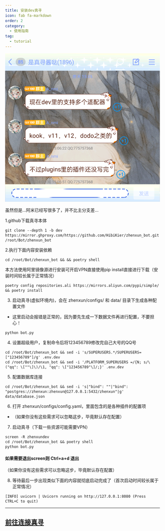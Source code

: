 ```yaml
---
title: 安装dev真寻
icon: fab fa-markdown
order: 2
category:
  - 使用指南
tag:
  - tutorial
---
```


![dev真寻](../../Img/安装真寻/dev真寻.png)

虽然但是...阿米已经写很多了，并不比主分支差...
    
1.github下载真寻本体

```
git clone --depth 1 -b dev https://mirror.ghproxy.com/https://github.com/HibiKier/zhenxun_bot.git /root/Bot/zhenxun_bot
```

2.执行下面内容安装依赖

```
cd /root/Bot/zhenxun_bot && && poetry shell
```
本方法使用阿里镜像源进行安装可开启VPN直接使用pip install直接进行下载（安装时间较长属于正常情况）
```
poetry config repositories.ali https://mirrors.aliyun.com/pypi/simple/ && poetry install
```

3. 启动真寻(虚拟环境内)，会在 zhenxun/configs/ 和 data/ 目录下生成各种配置文件

 - 这里启动会报错是正常的，因为要先生成一下数据文件再进行配置，不要担心！

```
python bot.py
```

4. 设置超级用户，复制命令后将123456789修改完自己大号的QQ号

```
cd /root/Bot/zhenxun_bot && sed -i 's/SUPERUSERS.*/SUPERUSERS=["123456789"]/g' .env.dev
cd /root/Bot/zhenxun_bot && sed -i '/PLATFORM_SUPERUSERS =/{N; s/\("qq": \[""\]\)/\1, "qq": \["123456789"\]/;}' .env.dev
```

5. 配置数据库连接

```
cd /root/Bot/zhenxun_bot && sed -i 's|"bind": ""|"bind": "postgres://zhenxun:zhenxun@127.0.0.1:5432/zhenxun"|g' data/database.json
```

6. 打开 zhenxun/configs/config.yaml，里面包含的是各种插件的配置项
 - （如果你没有这些需求可以忽略这步，毕竟默认存在配置）

7. 启动真寻（下载一些资源可能需要VPN）

```
screen -R zhenxundev
cd /root/Bot/zhenxun_bot && poetry shell
python bot.py
```

#### 如果需要退出screen则 Ctrl+a+d 退出

（如果你没有这些需求可以忽略这步，毕竟默认存在配置）

8. 等待最后一步出现类似下面的内容就彻底启动完成了（首次启动时间较长属于正常情况）

```
[INFO] uvicorn | Uvicorn running on http://127.0.0.1:8080 (Press CTRL+C to quit)
```

---

## [ 前往连接真寻](../../连接zhenxun_bot/)
